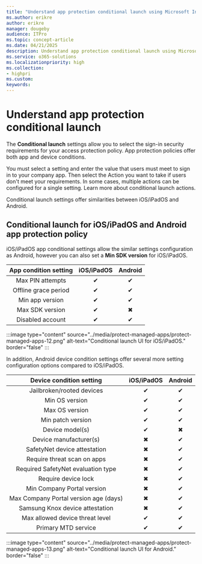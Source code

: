 ```yaml
---
title: "Understand app protection conditional launch using Microsoft Intune"
ms.author: erikre
author: erikre
manager: dougeby
audience: ITPro
ms.topic: concept-article
ms.date: 04/21/2025
description: Understand app protection conditional launch using Microsoft Intune.
ms.service: o365-solutions
ms.localizationpriority: high
ms.collection:
- highpri
ms.custom:
keywords:
---
```


# Understand app protection conditional launch

The **Conditional launch** settings allow you to select the sign-in security requirements for your access protection policy. App protection policies offer both app and device conditions.

You must select a setting and enter the value that users must meet to sign in to your company app. Then select the Action you want to take if users don't meet your requirements. In some cases, multiple actions can be configured for a single setting. Learn more about conditional launch actions.

Conditional launch settings offer similarities between iOS/iPadOS and Android. 

## Conditional launch for iOS/iPadOS and Android app protection policy

iOS/iPadOS app conditional settings allow the similar settings configuration as Android, however you can also set a **Min SDK version** for iOS/iPadOS. 

| App   condition setting | iOS/iPadOS | Android |
|:---:|:---:|:---:|
| Max PIN attempts | ✔ | ✔ |
| Offline grace period | ✔ | ✔ |
| Min app version | ✔ | ✔ |
| Max SDK version | ✔ | ✖ |
| Disabled account | ✔ | ✔ |

:::image type="content" source="../media/protect-managed-apps/protect-managed-apps-12.png" alt-text="Conditional launch UI for iOS/iPadOS." border="false" :::

In addition, Android device condition settings offer several more setting configuration options compared to iOS/iPadOS.

| Device   condition setting | iOS/iPadOS | Android |
|:---:|:---:|:---:|
| Jailbroken/rooted devices | ✔ | ✔ |
| Min OS version | ✔ | ✔ |
| Max OS version | ✔ | ✔ |
| Min patch version | ✔ | ✔ |
| Device model(s) | ✔ | ✖ |
| Device manufacturer(s) | ✖ | ✔ |
| SafetyNet device attestation | ✖ | ✔ |
| Require threat scan on apps | ✖ | ✔ |
| Required SafetyNet evaluation   type | ✖ | ✔ |
| Require device lock | ✖ | ✔ |
| Min Company Portal version | ✖ | ✔ |
| Max Company Portal version age   (days) | ✖ | ✔ |
| Samsung Knox device   attestation | ✖ | ✔ |
| Max allowed device threat   level | ✔ | ✔ |
| Primary MTD service | ✔ | ✔ |

:::image type="content" source="../media/protect-managed-apps/protect-managed-apps-13.png" alt-text="Conditional launch UI for Android." border="false" :::

